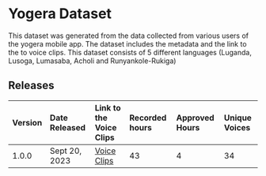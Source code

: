 # Yogera Dataset 
This dataset was generated from the data collected from various users of the yogera mobile app. The dataset includes the metadata and the link to the to voice clips.
This dataset consists of 5 different languages (Luganda, Lusoga, Lumasaba, Acholi and Runyankole-Rukiga)

## Releases

| Version             | Date Released  | Link to the Voice Clips   | Recorded hours | Approved Hours | Unique Voices  |
| :--------------- |:---------------|:---------------| :---------------| :---------------| :---------------|
| 1.0.0 | Sept 20, 2023 | [Voice Clips](https://console.cloud.google.com/storage/browser/yogera_voice_clips;tab=objects?project=lacuna-321207&prefix=&forceOnObjectsSortingFiltering=false&pli=1) | 43 | 4 | 34 |
